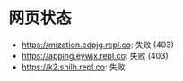 # 网页状态
- https://mization.edpjg.repl.co: 失败 (403)
- https://apping.eywjx.repl.co: 失败 (403)
- https://k2.shilh.repl.co: 失败
